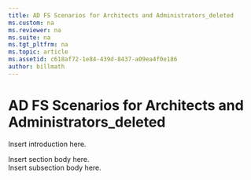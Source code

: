 ```yaml
---
title: AD FS Scenarios for Architects and Administrators_deleted
ms.custom: na
ms.reviewer: na
ms.suite: na
ms.tgt_pltfrm: na
ms.topic: article
ms.assetid: c618af72-1e84-439d-8437-a09ea4f0e186
author: billmath
---
```

# AD FS Scenarios for Architects and Administrators_deleted
<?xml version='1.0' encoding='UTF-8'?>
<developerConceptualDocument
    xmlns='http://ddue.schemas.microsoft.com/authoring/2003/5'
    xmlns:xsi='http://www.w3.org/2001/XMLSchema-instance'
    xmlns:xlink="http://www.w3.org/1999/xlink"
    xsi:schemaLocation='http://ddue.schemas.microsoft.com/authoring/2003/5 http://dduestorage.blob.core.windows.net/ddueschema/developer.xsd'>
    <introduction>
        <para>Insert introduction here.</para>
    </introduction>
    <section>
        <title>Section Heading</title>
        <content>
            <para>Insert section body here.</para>
        </content>
        <sections>
            <section>
                <title>Subsection Heading</title>
                <content>
                    <para>Insert subsection body here.</para>
                </content>
            </section>
        </sections>
    </section>
    <relatedTopics />
</developerConceptualDocument>
